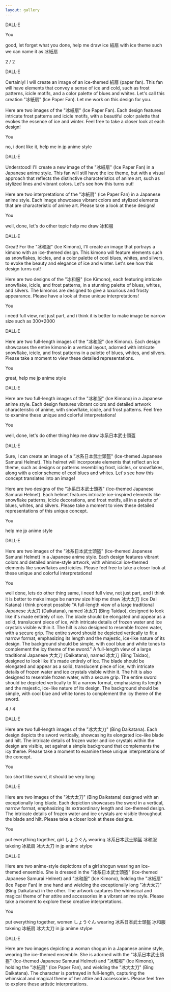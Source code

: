 ```yaml
---
layout: gallery
---
```


DALL·E

You

good, let forget what you done, help me draw ice 紙扇 with ice theme such we can name it as 冰紙扇

2 / 2

DALL·E

Certainly! I will create an image of an ice-themed 紙扇 (paper fan). This fan will have elements that convey a sense of ice and cold, such as frost patterns, icicle motifs, and a color palette of blues and whites. Let's call this creation "冰紙扇" (Ice Paper Fan). Let me work on this design for you.

Here are two images of the "冰紙扇" (Ice Paper Fan). Each design features intricate frost patterns and icicle motifs, with a beautiful color palette that evokes the essence of ice and winter. Feel free to take a closer look at each design!

You

no, i dont like it, help me in jp anime style

DALL·E

Understood! I'll create a new image of the "冰紙扇" (Ice Paper Fan) in a Japanese anime style. This fan will still have the ice theme, but with a visual approach that reflects the distinctive characteristics of anime art, such as stylized lines and vibrant colors. Let's see how this turns out!

Here are two interpretations of the "冰紙扇" (Ice Paper Fan) in a Japanese anime style. Each image showcases vibrant colors and stylized elements that are characteristic of anime art. Please take a look at these designs!

You

well, done, let's do other topic help me draw 冰和服

DALL·E

Great! For the "冰和服" (Ice Kimono), I'll create an image that portrays a kimono with an ice-themed design. This kimono will feature elements such as snowflakes, icicles, and a color palette of cool blues, whites, and silvers, to evoke the beauty and elegance of ice and winter. Let's see how this design turns out!

Here are two designs of the "冰和服" (Ice Kimono), each featuring intricate snowflake, icicle, and frost patterns, in a stunning palette of blues, whites, and silvers. The kimonos are designed to give a luxurious and frosty appearance. Please have a look at these unique interpretations!

You

i need full view, not just part, and i think it is better to make image be narrow size such as 300\*2000

DALL·E

Here are two full-length images of the "冰和服" (Ice Kimono). Each design showcases the entire kimono in a vertical layout, adorned with intricate snowflake, icicle, and frost patterns in a palette of blues, whites, and silvers. Please take a moment to view these detailed representations.

You

great, help me jp anime style

DALL·E

Here are two full-length images of the "冰和服" (Ice Kimono) in a Japanese anime style. Each design features vibrant colors and detailed artwork characteristic of anime, with snowflake, icicle, and frost patterns. Feel free to examine these unique and colorful interpretations!

You

well, done, let's do other thing hlep me draw 冰系日本武士頭盔

DALL·E

Sure, I can create an image of a "冰系日本武士頭盔" (Ice-themed Japanese Samurai Helmet). This helmet will incorporate elements that reflect an ice theme, such as designs or patterns resembling frost, icicles, or snowflakes, along with a color scheme of cool blues and whites. Let's see how this concept translates into an image!

Here are two designs of the "冰系日本武士頭盔" (Ice-themed Japanese Samurai Helmet). Each helmet features intricate ice-inspired elements like snowflake patterns, icicle decorations, and frost motifs, all in a palette of blues, whites, and silvers. Please take a moment to view these detailed representations of this unique concept.

You

help me jp anime style

DALL·E

Here are two images of the "冰系日本武士頭盔" (Ice-themed Japanese Samurai Helmet) in a Japanese anime style. Each design features vibrant colors and detailed anime-style artwork, with whimsical ice-themed elements like snowflakes and icicles. Please feel free to take a closer look at these unique and colorful interpretations!

You

well done, lets do other thing same, i need full view, not just part, and i think it is better to make image be narrow size hlep me draw 冰大太刀 (ice Dai Katana) i think prompt possible "A full-length view of a large traditional Japanese 大太刀 (Daikatana), named 冰太刀 (Bing Taidao), designed to look like it's made entirely of ice. The blade should be elongated and appear as a solid, translucent piece of ice, with intricate details of frozen water and ice crystals visible within it. The hilt is also designed to resemble frozen water, with a secure grip. The entire sword should be depicted vertically to fit a narrow format, emphasizing its length and the majestic, ice-like nature of its design. The background should be simple, with cool blue and white tones to complement the icy theme of the sword." A full-length view of a large traditional Japanese 大太刀 (Daikatana), named 冰太刀 (Bing Taidao), designed to look like it's made entirely of ice. The blade should be elongated and appear as a solid, translucent piece of ice, with intricate details of frozen water and ice crystals visible within it. The hilt is also designed to resemble frozen water, with a secure grip. The entire sword should be depicted vertically to fit a narrow format, emphasizing its length and the majestic, ice-like nature of its design. The background should be simple, with cool blue and white tones to complement the icy theme of the sword.

4 / 4

DALL·E

Here are two full-length images of the "冰大太刀" (Bing Daikatana). Each design depicts the sword vertically, showcasing its elongated ice-like blade and hilt. The intricate details of frozen water and ice crystals within the design are visible, set against a simple background that complements the icy theme. Please take a moment to examine these unique interpretations of the concept.

You

too short like sword, it should be very long

DALL·E

Here are two images of the "冰大太刀" (Bing Daikatana) designed with an exceptionally long blade. Each depiction showcases the sword in a vertical, narrow format, emphasizing its extraordinary length and ice-themed design. The intricate details of frozen water and ice crystals are visible throughout the blade and hilt. Please take a closer look at these designs.

You

put everything together, girl しょうぐん wearing 冰系日本武士頭盔 冰和服 takeing 冰紙扇 冰大太刀 in jp anime stylpe

DALL·E

Here are two anime-style depictions of a girl shogun wearing an ice-themed ensemble. She is dressed in the "冰系日本武士頭盔" (Ice-themed Japanese Samurai Helmet) and "冰和服" (Ice Kimono), holding the "冰紙扇" (Ice Paper Fan) in one hand and wielding the exceptionally long "冰大太刀" (Bing Daikatana) in the other. The artwork captures the whimsical and magical theme of her attire and accessories in a vibrant anime style. Please take a moment to explore these creative interpretations.

You

put everything together, women しょうぐん wearing 冰系日本武士頭盔 冰和服 takeing 冰紙扇 冰大太刀 in jp anime stylpe

DALL·E

Here are two images depicting a woman shogun in a Japanese anime style, wearing the ice-themed ensemble. She is adorned with the "冰系日本武士頭盔" (Ice-themed Japanese Samurai Helmet) and "冰和服" (Ice Kimono), holding the "冰紙扇" (Ice Paper Fan), and wielding the "冰大太刀" (Bing Daikatana). The character is portrayed in full-length, capturing the whimsical and magical theme of her attire and accessories. Please feel free to explore these artistic interpretations.
